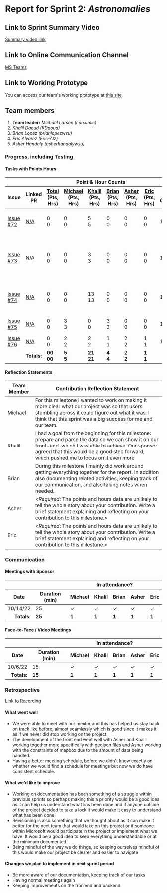# Report for Sprint 2: *Astronomalies*

## Link to Sprint Summary Video
[Summary video link]([https://youtube.com/](https://youtu.be/rwt7P8hmdiA))

## Link to Online Communication Channel
[MS Teams](https://teams.microsoft.com/l/team/19%3acBEWDZpUinwRPPDffLwMUeqQfQMBbxADWyOBt_X5q3w1%40thread.tacv2/conversations?groupId=87fda352-e01f-4122-957a-6c68b129334b&tenantId=b52be471-f7f1-47b4-a879-0c799bb53db5)

## Link to Working Prototype
You can access our team's working prototype at [this site](https://astronomalies.netlify.app/)

## Team members
1. **Team leader:** *Michael Larson (Larsomic)*
1. *Khalil Daoud (KDaoud)*
1. *Brian Lopez (brianlopezwsu)*
1. *Eric Alvarez (Eric-Alz)*
1. *Asher Handaly (asherhandalywsu)*

### Progress, including Testing
#### Tasks with Points Hours
<table> 
  <thead>
    <tr>
      <th colspan="2"></th><th colspan="6">Point & Hour Counts</th><th colspan="2"></th>
    </tr> 
    <tr>
      <th>Issue</th><th>Linked PR</th><th><ins>Total</ins><br>(Pts,<br>Hrs)</th><th><ins>Michael</ins><br>(Pts,<br>Hrs)</th><th><ins>Khalil</ins><br>(Pts,<br>Hrs)</th><th><ins>Brian</ins><br>(Pts,<br>Hrs)</th><th><ins>Asher</ins><br>(Pts,<br>Hrs)</th><th><ins>Eric</ins><br>(Pts,<br>Hrs)</th><th>% Complete</th><th>Notes</th>
    </tr>
  </thead> 
  <tbody>
    <td><a href="https://github.com/wsu-cpts421-sp22/microsoft/issues/72">Issue #72</a></td><td><a href="https://github.com/wsu-cpts421-sp22/microsoft/issues/72"> N/A </a></td><td> 0<br/>0</td><td>0<br/>0</td><td>5<br>5</td><td>0<br/>0</td><td>0<br/>0</td><td>0<br/>0</td><td>100</td><td><i>  </i>chose to go with geoJSON files</td>
    </tr>
    </tr>
    <td><a href="https://github.com/wsu-cpts421-sp22/microsoft/issues/73">Issue #73</a></td><td><a href="https://github.com/wsu-cpts421-sp22/microsoft/issues/73"> N/A </a></td><td> 0<br/>0</td><td>0<br/>0</td><td>3<br>3</td><td>0<br/>0</td><td>0<br/>0</td><td>0<br/>0</td><td>100</td><td><i>  </i>got help from teammates and was able to deploy succesffully</td>
    </tr>
    </tr>
    <td><a href="https://github.com/wsu-cpts421-sp22/microsoft/issues/74">Issue #74</a></td><td><a href="https://github.com/wsu-cpts421-sp22/microsoft/issues/74"> N/A </a></td><td> 0<br/>0</td><td>0<br/>0</td><td>13<br>13</td><td>0<br/>0</td><td>0<br/>0</td><td>0<br/>0</td><td>100</td><td><i>  </i>Successfully parsed the data. but our file sizes are a bit too big</td>
    </tr>
    </tr>
    <td><a href=https://github.com/wsu-cpts421-sp22/microsoft/issues/75>Issue #75</a></td><td><a href=https://github.com/wsu-cpts421-sp22/microsoft/issues/75> N/A </a></td><td> 0<br/>0</td><td>3<br/>3</td><td>0<br>0</td><td>3<br/>3</td><td>0<br/>0</td><td>0<br/>0</td><td>100</td><td><i> </i> Completed Sprint Report</td>
    </tr>
    </tr>
    <td><a href=https://github.com/wsu-cpts421-sp22/microsoft/issues/76>Issue #76</a></td><td><a href=https://github.com/wsu-cpts421-sp22/microsoft/issues/76> N/A </a></td><td> 0<br/>0</td><td>2<br/>2</td><td>2<br>2</td><td>1<br/>1</td><td>2<br/>2</td><td>1<br/>1</td><td>100</td><td><i> </i> Completed Sprint Video</td>
    </tr>
    </tr>
    <tr><td colspan="2" align="right"><b>Totals:</b></td><td><b>00<br>00</b></td><td><b>5<br>5</b></td><td><b>21<br>21</b></td><td><b>4<br>4</b></td><td>2<b><br>2</b></td><td><b>1<br>1</b></td><td colspan="2"><i>
    </tr>
  </tbody>
</table>

#### Reflection Statements
| Team Member | Contribution Reflection Statement |
|-------------|-------------------|
|Michael| For this milestone I wanted to work on making it more clear what our project was so that users stumbling across it could figure out what it was. I think that this sprint was a big success for me and our team. |
|Khalil|  I had a goal from the beginning for this milestone: prepare and parse the data so we can show it on our front-end. which I was able to achieve.  Our sponsor agreed that this would be a good step forward, which pushed me to focus on it even more  |
|Brian| During this milestone I mainly did work around getting everything together for the report. In addition also documenting related activities, keeping track of our communication, and also taking notes when needed.|
|Asher|  <*Required*: The points and hours data are unlikely to tell the whole story about your contribution. Write a brief statement explaining and reflecting on your contribution to this milestone.>  |
|Eric| <*Required*: The points and hours data are unlikely to tell the whole story about your contribution. Write a brief statement explaining and reflecting on your contribution to this milestone.> |
  
### Communication

#### Meetings with Sponsor
<table> 
  <thead>
    <tr>
      <th colspan="2"></th><th colspan="5">In attendance?</th>
    </tr> 
    <tr>
      <th>Date</th><th>Duration (min)</th><th>Michael</th><th>Khalil</th><th>Brian</th><th>Asher</th><th>Eric</th>
    </tr>
  </thead> 
  <tbody>
    <tr>
      <td>10/14/22</td><td>25</td><td>&check;</td><td>&check;</td><td>&check;</td><td>&check;</td><td>&check;</td>
    </tr>
    <tr><td align="right"><b>Totals:</b></td><td><b>25</b></td><td><b>1</b></td><td><b>1</b></td><td><b>1</b></td><td><b>1</b></td><td><b>1</b></td>
    </tr>
  </tbody>
</table>

#### Face-to-Face / Video Meetings
<table> 
  <thead>
    <tr>
      <th colspan="2"></th><th colspan="5">In attendance?</th>
    </tr> 
    <tr>
      <th>Date</th><th>Duration (min)</th><th>Michael</th><th>Khalil</th><th>Brian</th><th>Asher</th><th>Eric</th>
    </tr>
  </thead> 
  <tbody>
    <tr>
      <td>10/6/22</td><td>15</td><td>&check;</td><td>&check;</td><td>&check;</td><td>&check;</td><td>&check;</td>
    </tr>
    <tr><td align="right"><b>Totals:</b></td><td><b>15</b></td><td><b>1</b></td><td><b>1</b></td><td><b>1</b></td><td><b>1</b></td><td><b>1</b></td>
    </tr>
  </tbody>
</table>

### Retrospective
[Link to Recording](https://youtu.be/rwt7P8hmdiA)

#### What went well
  - We were able to meet with our mentor and this has helped us stay back on track like before, almost seamlessly which is good since it makes it as if we never did stop working on the project.
  - The development of the front end went well with Asher and Khalil working together more specifically with geojson files and Asher working with the constraints of mapbox due to the amount of data being handled.
  - Having a better meeting schedule, before we didn't know exactly on whether we would find a schedule for meetings but now we do have consistent schedule.
  
 #### What we'd like to improve
  - Working on documentation has been something of a struggle within previous sprints so perhaps making this a priority would be a good idea as it can help us understand what has been done and if anyone outside of the project decided to take a look it would make it easy to understand what has been done.
  - Revisioning is also something that we thought about as it can make it better for the next team that would take on this project or if someone within Microsoft would participate in the project or implement what we have. It would be a good idea to keep everything understandable or at the minimum documented.
  - Being mindful of the way we do things, so keeping ourselves mindful of this would make our project be clearer and easier to navigate 
  
#### Changes we plan to implement in next sprint period
  - Be more aware of our documentation, keeping track of our tasks
  - Having normal meetings again
  - Keeping improvements on the frontend and backend
